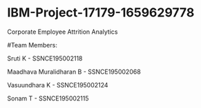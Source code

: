 # IBM-Project-17179-1659629778
Corporate Employee Attrition Analytics

#Team Members:

Sruti K - SSNCE195002118

Maadhava Muralidharan B - SSNCE195002068

Vasuundhara K - SSNCE195002124

Sonam T - SSNCE195002115
